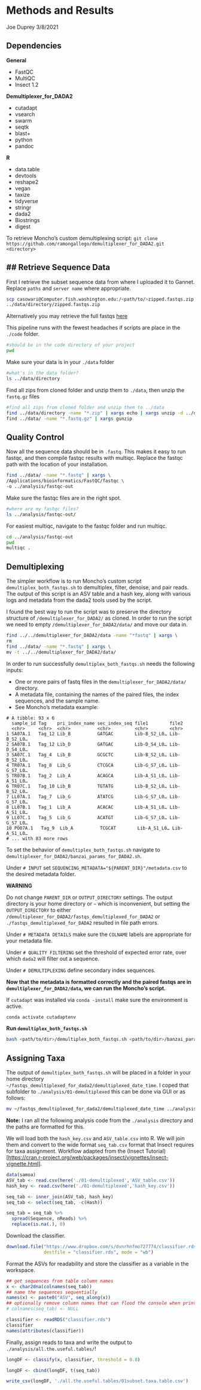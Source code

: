 Methods and Results
================
Joe Duprey
3/8/2021

## Dependencies

**General**

-   FastQC  
-   MultiQC
-   Insect 1.2

**Demultiplexer\_for\_DADA2**

-   cutadapt  
-   vsearch  
-   swarm  
-   seqtk  
-   blast+  
-   python  
-   pandoc

**R**

-   data.table  
-   devtools  
-   reshape2  
-   vegan  
-   taxize  
-   tidyverse  
-   stringr  
-   dada2  
-   Biostrings  
-   digest

To retrieve Moncho’s custom demultiplexing script:
`git clone https://github.com/ramongallego/demultiplexer_for_DADA2.git <directory>`

## \#\# Retrieve Sequence Data

First I retrieve the subset sequence data from where I uploaded it to
Gannet. Replace `paths` and `server name` where appropriate.

``` bash
scp casowari@Computer.fish.washington.edu:/<path/to/>zipped.fastqs.zip \
../data/directory/zipped.fastqs.zip
```

Alternatively you may retrieve the full fastqs
[here](https://drive.google.com/drive/folders/1XtuDMdlnk9V2acNiPJo5T6O1Tp0KjaCz)

This pipeline runs with the fewest headaches if scripts are place in the
`./code` folder.

``` bash
#should be in the code directory of your project
pwd
```

Make sure your data is in your `./data` folder

``` bash
#what's in the data folder?
ls ../data/directory
```

Find all zips from cloned folder and unzip them to `./data`, then unzip
the `fastq.gz` files

``` bash
#find all zips from cloned folder and unzip them to ../data
find ../data/directory -name "*.zip" | xargs echo | xargs unzip -d ../data \
find ../data/ -name "*.fastq.gz" | xargs gunzip
```

## Quality Control

Now all the sequence data should be in `.fastq`. This makes it easy to
run fastqc, and then compile fastqc results with multiqc. Replace the
fastqc path with the location of your installation.

``` bash
find ../data/ -name "*.fastq" | xargs \
/Applications/bioinformatics/FastQC/fastqc \
-o ../analysis/fastqc-out
```

Make sure the fastqc files are in the right spot.

``` bash
#where are my fastqc files?
ls ../analysis/fastqc-out/
```

For easiest multiqc, navigate to the fastqc folder and run multiqc.

``` bash
cd ../analysis/fastqc-out
pwd
multiqc .
```

## Demultiplexing

The simpler workflow is to run Moncho’s custom script
`demultiplex_both_fastqs.sh` to demultiplex, filter, denoise, and pair
reads. The output of this script is an ASV table and a hash key, along
with various logs and metadata from the dada2 tools used by the script.

I found the best way to run the script was to preserve the directory
structure of `/demultiplexer_for_DADA2/` as cloned. In order to run the
script we need to empty `/demultiplexer_for_DADA2/data/` and move our
data in.

``` bash
find ../../demultiplexer_for_DADA2/data -name "*fastq" | xargs \
rm 
find ../data/ -name "*.fastq" | xargs \
mv -t ../../demultiplexer_for_DADA2/data/
```

In order to run successfully `demultiplex_both_fastqs.sh` needs the
following inputs:

-   One or more pairs of fastq files in the
    `demultiplexer_for_DADA2/data/` directory.
-   A metadata file, containing the names of the paired files, the index
    sequences, and the sample name.
-   See Moncho’s metadata example:

<!-- -->

    # A tibble: 93 x 6
      sample_id Tag    pri_index_name sec_index_seq file1        file2       
      <chr>     <chr>  <chr>          <chr>         <chr>        <chr>       
    1 SA07A.1   Tag_12 Lib_B          GATGAC        Lib-B_S2_L0… Lib-B_S2_L0…
    2 SA07B.1   Tag_12 Lib_D          GATGAC        Lib-D_S4_L0… Lib-D_S4_L0…
    3 SA07C.1   Tag_4  Lib_B          GCGCTC        Lib-B_S2_L0… Lib-B_S2_L0…
    4 TR07A.1   Tag_8  Lib_G          CTCGCA        Lib-G_S7_L0… Lib-G_S7_L0…
    5 TR07B.1   Tag_2  Lib_A          ACAGCA        Lib-A_S1_L0… Lib-A_S1_L0…
    6 TR07C.1   Tag_10 Lib_B          TGTATG        Lib-B_S2_L0… Lib-B_S2_L0…
    7 LL07A.1   Tag_7  Lib_G          ATATCG        Lib-G_S7_L0… Lib-G_S7_L0…
    8 LL07B.1   Tag_1  Lib_A          ACACAC        Lib-A_S1_L0… Lib-A_S1_L0…
    9 LL07C.1   Tag_5  Lib_G          ACATGT        Lib-G_S7_L0… Lib-G_S7_L0…
    10 PO07A.1   Tag_9  Lib_A          TCGCAT        Lib-A_S1_L0… Lib-A_S1_L0…
    # ... with 83 more rows

To set the behavior of `demultiplex_both_fastqs.sh` navigate to
`demultiplexer_for_DADA2/banzai_params_for_DADA2.sh`.

Under `# INPUT` set `SEQUENCING_METADATA="${PARENT_DIR}"/metadata.csv`
to the desired metadata folder.

**WARNING**

Do not change `PARENT_DIR` or `OUTPUT_DIRECTORY` settings. The output
directory is your home directory or `~` which is inconvenient, but
setting the `OUTPUT_DIRECTORY` to either
`/demultiplexer_for_DADA2/fastqs_demultiplexed_for_DADA2` or
`./fastqs_demultiplexed_for_DADA2` resulted in file path errors.

Under `# METADATA DETAILS` make sure the `COLNAME` labels are
appropriate for your metadata file.

Under `# QUALITY FILTERING` set the threshold of expected error rate,
over which `dada2` will filter out a sequence.

Under `# DEMULTIPLEXING` define secondary index sequences.

**Now that the metadata is formatted correctly and the paired fastqs are
in `demultiplexer_for_DADA2/data`, we can run the Moncho’s script.**

If `cutadapt` was installed via `conda -install` make sure the
environment is active.

``` bash
conda activate cutadaptenv
```

**Run `demultiplex_both_fastqs.sh`**

``` bash
bash <path/to/dir>/demultiplex_both_fastqs.sh <path/to/dir>/banzai_params_for_dada2.sh
```

## Assigning Taxa

The output of `demultiplex_both_fastqs.sh` will be placed in a folder in
your home directory
`~/fastqs_demultiplexed_for_dada2/demultiplexed_date_time`. I coped that
subfolder to `./analysis/01-demultiplexed` this can be done via GUI or
as follows:

``` bash
mv ~/fastqs_demultiplexed_for_dada2/demultiplexed_date_time ../analysis/01-demultiplexed
```

**Note:** I ran all the following analysis code from the `./analysis`
directory and the paths are formatted for this.

We will load both the `hash_key.csv` and `ASV_table.csv` into R. We will
join them and convert to the wide format `seq_tab.csv` format that
Insect requires for taxa assignment. Workflow adapted from the (Insect
Tutorial)\[<https://cran.r-project.org/web/packages/insect/vignettes/insect-vignette.html>\].

``` r
data(samoa)
ASV_tab <- read.csv(here('./01-demultiplexed','ASV_table.csv'))
hash_key <- read.csv(here('./01-demultiplexed','hash_key.csv'))

seq_tab <- inner_join(ASV_tab, hash_key)
seq_tab <- select(seq_tab, -c(Hash))

seq_tab = seq_tab %>% 
  spread(Sequence, nReads) %>%
  replace(is.na(.), 0)
```

Download the classifier.

``` r
download.file("https://www.dropbox.com/s/dvnrhnfmo727774/classifier.rds?dl=1", 
              destfile = "classifier.rds", mode = "wb")
```

Format the ASVs for readability and store the classifier as a variable
in the workspace.

``` r
## get sequences from table column names
x <- char2dna(colnames(seq_tab))
## name the sequences sequentially
names(x) <- paste0("ASV", seq_along(x))
## optionally remove column names that can flood the console when printed
# colnames(seq_tab) <- NULL 

classifier <- readRDS("classifier.rds")
classifier
names(attributes(classifier))
```

Finally, assign reads to taxa and write the output to
`./analysis/all.the.useful.tables/`!

``` r
longDF <- classify(x, classifier, threshold = 0.8)

longDF <- cbind(longDF, t(seq_tab))

write_csv(longDF, './all.the.useful.tables/01subset.taxa.table.csv')
```
